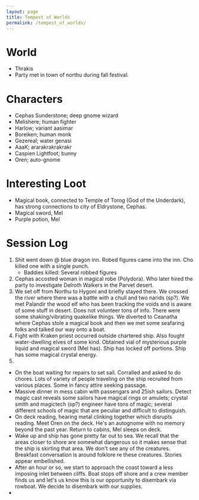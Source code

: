 ```yaml
---
layout: page
title: Tempest of Worlds
permalink: /tempest_of_worlds/
---
```

# World
- Thrakis
- Party met in town of northu during fall festival. 


# Characters
- Cephas Sunderstone; deep gnome wizard
- Melishere; human fighter
- Harlow; variant aasimar
- Boreiken; human monk
- Gezereal; water genasi 
- AaaK; ararakrakrakrakr
- Caspien Lightfoot; bunny
- Oren; auto-gnome

# Interesting Loot
- Magical book, connected to Temple of Torog (God of the Underdark), has strong connections to city of Eldrystone, Cephas.
- Magical sword, Mel
- Purple potion, Mel

# Session Log
1. Shit went down @ blue dragon inn. Robed figures came into the inn. Cho killed one with a single punch. 
    - Baddies killed: Several robbed figures
2. Cephas accosted woman in magical robe (Polydora). Who later hired the party to investigate Delroth Walkers in the Parvet desert. 
3. We set off from Northu to Hygoni and briefly stayed there. We crossed the river where there was a battle with a chull and two narids (sp?). We met Palandir the wood elf who has been tracking the voids and is aware of some stuff in desert. Does not volunteer tons of info. There were some shaking/vibrating quakelike things. We diverted to Ceanatha where Cephas stole a magical book and then we met some seafaring folks and talked our way onto a boat.
4. Fight with Kraken priest occurred outside chartered ship. Also fought water-dwelling elves of some kind. Obtained vial of mysterious purple liquid and magical sword (Mel has). Ship has locked off portions. Ship has some magical crystal energy.
5. 
- On the boat waiting for repairs to set sail. Corralled and asked to do chores. Lots of variety of people traveling on the ship recruited from various places. Some in fancy attire seeking passage. 
- Massive dinner in mess cabin with passengars and 25ish sailors. Detect magic cast reveals some sailors have magical rings or amulets; crystal smith and magictech (sp?) engineer have tons of magic; several different schools of magic that are peculiar and difficult to distinguish.
- On deck reading, hearing metal clinking together which disrupts reading. Meet Oren on the deck. He's an autognome with no memory beyond the past year. Return to cabins, Mel sleeps on deck. 
- Wake up and ship has gone pretty far out to sea. We recall that the areas closer to shore are somewhat dangerous so it makes sense that the ship is skirting that area. We don't see any of the creatures. Breakfast conversation is around folklore re these creatures. Stories appear embellished. 
- After an hour or so, we start to approach the coast toward a less imposing inlet between cliffs. Boat stops off shore and a crew member finds us and let's us know this is our opportunity to disembark via rowboat. We decide to disembark with our supplies.
- 